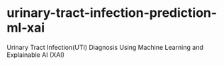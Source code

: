 # urinary-tract-infection-prediction-ml-xai
Urinary Tract Infection(UTI) Diagnosis Using Machine Learning and Explainable AI (XAI)
